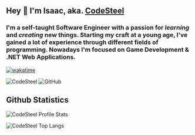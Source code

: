 ## Hey 👋 I'm Isaac, aka. [CodeSteel](https://www.codesteel.io/)
### I'm a self-taught Software Engineer with a passion for *learning* and *creating* new things. Starting my craft at a young age, I've gained a lot of experience through different fields of programming. Nowadays I'm focused on Game Development & .NET Web Applications.

[![wakatime](https://wakatime.com/badge/user/2d870dab-4a32-4b61-92e1-e72e79bac1da.svg)](https://wakatime.com/@codesteel)

<img src="https://komarev.com/ghpvc/?username=codesteel&style=for-the-badge&logo=github&color=blue" alt="CodeSteel" />

<img src="https://img.shields.io/github/followers/codesteel.svg?label=Followers&style=for-the-badge&logo=github&color=blue" alt="GitHub">


## Github Statistics

<p align="left"><img src="https://github-readme-stats.vercel.app/api?username=codesteel&show_icons=true&theme=tokyonight" alt="CodeSteel Profile Stats" /></p>

<p align="left"><img src="https://github-readme-stats.vercel.app/api/top-langs/?username=codesteel&langs_count=5&theme=tokyonight&layout=pie" alt="CodeSteel Top Langs" /></p>
